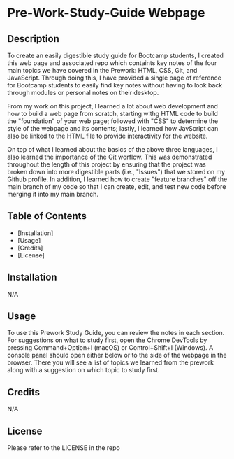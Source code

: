 # Pre-Work-Study-Guide Webpage

## Description

To create an easily digestible study guide for Bootcamp students, I created this web page and associated repo which containts key notes of the four main topics we have covered in the Prework: HTML, CSS, Git, and JavaScript. Through doing this, I have provided a single page of reference for Bootcamp students to easily find key notes without having to look back through modules or personal notes on their desktop. 

From my work on this project, I learned a lot about web development and how to build a web page from scratch, starting withg HTML code to build the "foundation" of your web page; followed with "CSS" to determine the style of the webpage and its contents; lastly, I learned how JavScript can also be linked to the HTML file to provide interactivity for the website. 

On top of what I learned about the basics of the above three languages, I also learned the importance of the Git worflow. This was demonstrated throughout the length of this project by ensuring that the project was broken down into more digestible parts (i.e., "Issues") that we stored on my Github profile. In addition, I learned how to create "feature branches" off the main branch of my code so that I can create, edit, and test new code before merging it into my main branch.

## Table of Contents

- [Installation]
- [Usage]
- [Credits]
- [License]

## Installation

N/A

## Usage

To use this Prework Study Guide, you can review the notes in each section. For suggestions on what to study first, open the Chrome DevTools by pressing Command+Option+I (macOS) or Control+Shift+I (Windows). A console panel should open either below or to the side of the webpage in the browser. There you will see a list of topics we learned from the prework along with a suggestion on which topic to study first.

## Credits

N/A

## License

Please refer to the LICENSE in the repo




